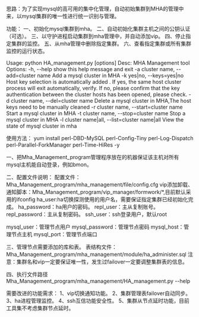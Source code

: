 思路：为了实现mysql的高可用的集中化管理，自动初始集群到MHA的管理中来，以mysql集群的唯一性进行统一识别与管理。

功能：
一、初始化mysql集群到mha。
二、自动初始化集群主机之间的公钥认证（可选）。
三、以守护进程启动集群到mha管理中，并自动添加vip。
四、停止指定集群的监控。
五、从mha管理中删除指定集群。
六、查看指定集群或所有集群监控的运行状态。

Usage: python HA_management.py [options]
 Desc: MHA Management tool
 Options:
  -h, --help            show this help message and exit
  -a cluster name, --add=cluster name
                        Add a mysql cluster in MHA
  -k yes|no, --keys=yes|no
                        Host key selection is automatically added .
                        If yes, the same host cluster process will exit
                        automatically, verify.
                        If no, please confirm that the key authentication
                        between the cluster hosts has been opened, please
                        check.
  -d cluster name, --del=cluster name
                        Delete a mysql cluster in MHA,The host keys need to be
                        manually cleaned
  -r cluster name, --start=cluster name
                        Start a mysql cluster in MHA
  -t cluster name, --stop=cluster name
                        Stop a mysql cluster in MHA
  -l cluster name|all, --list=cluster name|all
                        View the state of mysql cluster in mha


使用方法：
yum install perl-DBD-MySQL perl-Config-Tiny perl-Log-Dispatch perl-Parallel-ForkManager perl-Time-HiRes -y

一、把Mha_Management_program管理程序放在的机器保证该主机对所有mysql主机能自动登录，例如bmon。

二、配置文件说明：
配置文件：Mha_Management_program/mha_management/file/config.cfg
vip添加卸载、通知脚本：Mha_Management_program/vip_manager/formwork/*,目前默认采用的ifconfig
ha_user:ha切换探测使用的用户名，需要保证指定集群已经初始化完成。
ha_password：ha用户的密码。
repl_user：主从复制账号。
repl_password：主从复制密码。
ssh_user：ssh登录用户，默认root
 
mysql_user：管理节点用户
mysql_password：管理节点密码
mysql_host：管理节点主机
mysql_port：管理节点端口

三、管理节点需要添加的库和表。
表结构文件：Mha_Management_program/mha_management/module/ha_administer.sql
注意：集群名和vip一定要保证唯一性，发生过failover一定要调整集群表的信息。
 
四、执行文件路径
Mha_Management_program/mha_management/HA_management.py  --help


需要改进的功能需求：
1、vip切换通知功能。
2、集群管理表failover自动同步。
3、ha进程管理监控。
4、ssh互信功能安全性。
5、集群从节点延时功能，目前工具集不考虑集群节点延时。
